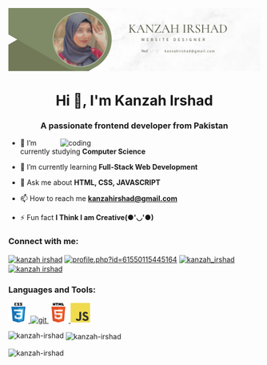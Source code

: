 ![logo](https://github.com/Kanzah-Irshad/Kanzah-Irshad/blob/main/github%20banner.jpg)
<h1 align="center">Hi 👋, I'm Kanzah Irshad</h1>
<h3 align="center">A passionate frontend developer from Pakistan</h3>

<img align="right" alt="coding" width="400" src="https://cdn.dribbble.com/users/17707/screenshots/2413754/rrr.gif">

- 🔭 I’m currently studying **Computer Science**

- 🌱 I’m currently learning **Full-Stack Web Development**

- 💬 Ask me about **HTML, CSS, JAVASCRIPT**

- 📫 How to reach me **kanzahirshad@gmail.com**

- ⚡ Fun fact **I Think I am Creative(●'◡'●)**

<h3 align="left">Connect with me:</h3>
<p align="left">
<a href="https://linkedin.com/in/kanzah irshad" target="blank"><img align="center" src="https://raw.githubusercontent.com/rahuldkjain/github-profile-readme-generator/master/src/images/icons/Social/linked-in-alt.svg" alt="kanzah irshad" height="30" width="40" /></a>
<a href="https://fb.com/profile.php?id=61550115445164" target="blank"><img align="center" src="https://raw.githubusercontent.com/rahuldkjain/github-profile-readme-generator/master/src/images/icons/Social/facebook.svg" alt="profile.php?id=61550115445164" height="30" width="40" /></a>
<a href="https://instagram.com/kanzah_irshad" target="blank"><img align="center" src="https://raw.githubusercontent.com/rahuldkjain/github-profile-readme-generator/master/src/images/icons/Social/instagram.svg" alt="kanzah_irshad" height="30" width="40" /></a>
<a href="https://www.behance.net/kanzah irshad" target="blank"><img align="center" src="https://raw.githubusercontent.com/rahuldkjain/github-profile-readme-generator/master/src/images/icons/Social/behance.svg" alt="kanzah irshad" height="30" width="40" /></a>
</p>

<h3 align="left">Languages and Tools:</h3>
<p align="left"> <a href="https://www.w3schools.com/css/" target="_blank" rel="noreferrer"> <img src="https://raw.githubusercontent.com/devicons/devicon/master/icons/css3/css3-original-wordmark.svg" alt="css3" width="40" height="40"/> </a> <a href="https://git-scm.com/" target="_blank" rel="noreferrer"> <img src="https://www.vectorlogo.zone/logos/git-scm/git-scm-icon.svg" alt="git" width="40" height="40"/> </a> <a href="https://www.w3.org/html/" target="_blank" rel="noreferrer"> <img src="https://raw.githubusercontent.com/devicons/devicon/master/icons/html5/html5-original-wordmark.svg" alt="html5" width="40" height="40"/> </a> <a href="https://developer.mozilla.org/en-US/docs/Web/JavaScript" target="_blank" rel="noreferrer"> <img src="https://raw.githubusercontent.com/devicons/devicon/master/icons/javascript/javascript-original.svg" alt="javascript" width="40" height="40"/> </a> </p>

<p><img align="left" src="https://github-readme-stats.vercel.app/api/top-langs?username=kanzah-irshad&show_icons=true&locale=en&layout=compact" alt="kanzah-irshad" /></p>

<p>&nbsp;<img align="center" src="https://github-readme-stats.vercel.app/api?username=kanzah-irshad&show_icons=true&locale=en" alt="kanzah-irshad" /></p>

<p><img align="center" src="https://github-readme-streak-stats.herokuapp.com/?user=kanzah-irshad&" alt="kanzah-irshad" /></p>
